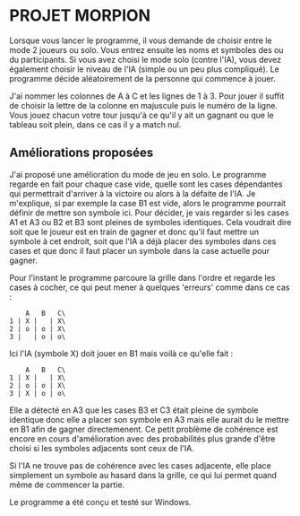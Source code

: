 # PROJET MORPION

Lorsque vous lancer le programme, il vous demande de choisir entre le mode 2 joueurs ou solo. Vous entrez ensuite les noms et symboles des ou du participants.
Si vous avez choisi le mode solo (contre l'IA), vous devez également choisir le niveau de l'IA (simple ou un peu plus compliqué).
Le programme décide aléatoirement de la personne qui commence à jouer.

J'ai nommer les colonnes de A à C et les lignes de 1 à 3. Pour jouer il suffit de choisir la lettre de la colonne en majuscule puis le numéro de la ligne.
Vous jouez chacun votre tour jusqu'à ce qu'il y ait un gagnant ou que le tableau soit plein, dans ce cas il y a match nul.


## Améliorations proposées

J'ai proposé une amélioration du mode de jeu en solo. Le programme regarde en fait pour chaque case vide, quelle sont les cases dépendantes qui permettrait d'arriver à la victoire ou alors à la défaite de l'IA.
Je m'explique, si par exemple la case B1 est vide, alors le programme pourrait définir de mettre son symbole ici. 
Pour décider, je vais regarder si les cases A1 et A3 ou B2 et B3 sont pleines de symboles identiques. 
Cela voudrait dire soit que le joueur est en train de gagner et donc qu'il faut mettre un symbole à cet endroit, soit que l'IA a déjà placer des symboles dans ces cases et que donc il faut placer un symbole dans la case actuelle pour gagner.

Pour l'instant le programme parcoure la grille dans l'ordre et regarde les cases à cocher, ce qui peut mener à quelques 'erreurs' comme dans ce cas :

```
    A   B   C\
1 | X |   | X\
2 | o | o | X\
3 |   | o | o\
```

Ici l'IA (symbole X) doit jouer en B1 mais voilà ce qu'elle fait :

```
    A   B   C\
1 | X |   | X\
2 | o | o | X\
3 | X | o | o\
```

Elle a détecté en A3 que les cases B3 et C3 était pleine de symbole identique donc elle a placer son symbole en A3 mais elle aurait du le mettre en B1 afin de gagner directemenent.
Ce petit problème de cohérence est encore en cours d'amélioration avec des probabilités plus grande d'être choisi si les symboles adjacents sont ceux de l'IA.

Si l'IA ne trouve pas de cohérence avec les cases adjacente, elle place simplement un symbole au hasard dans la grille, ce qui lui permet quand même de commencer la partie.



Le programme a été conçu et testé sur Windows.
